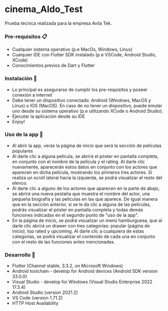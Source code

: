 # cinema_Aldo_Test
 Prueba tecnica realizada para la empresa Avila Tek.
 
### Pre-requisitos 📋

* Cualquier sistema operativo (p.e MacOs, Windows, Linux)
* Cualquier IDE con Flutter SDK instalado (p.e VSCode, Android Studio, XCode)
* Conocimientos previos de Dart y Flutter

### Instalación 🔧

* Lo principal es asegurarse de cumplir los pre-requisitos y poseer conexión a internet
* Debe tener un dispositivo conectado: Android (Windows, MacOS y Linux) o IOS (MacOS). En caso de no tener un dispositivo, puede emular uno desde su sistema operativo (p.e utilizando XCode o Android Studio).
* Ejecutar la aplicación desde su IDE
* Enjoy! 

### Uso de la app 🚀

* Al abrir la app, verás la página de inicio que será la sección de películas populares
* Al darle clic a alguna película, se abrirá el póster en pantalla completa, en conjunto con el nombre de la película y el rating. Al darle clic nuevamente, aparecerán estos datos en conjunto con los actores que aparecen en dicha película, mostrando los primeros tres actores. Si realiza un scroll lateral hacia la izquierda, se podrá visualizar el resto del elenco. 
* Al darle clic a alguno de los actores que aparecen en la parte de abajo, se abrirá una nueva pestaña que muestra el nombre del actor, una pequeña biografía y las películas en las que aparece. De igual manera que en la sección anterior, si se le da clic a alguna de las películas, podrás visualizar el póster  en pantalla completa y todas demás funciones indicadas en el segundo punto de "uso de la app". 
* En la página de inicio, se podrá visualizar un menú hamburguesa, que al darle clic abrirá un drawer con tres categorías: popular (página de inicio), top rated y upcoming. Al darle clic a cualquiera de estas categorías, se podrá visualizar el contenido de cada una en conjunto con el resto de las funciones antes mencionadas. 

### Desarrollo 📌

* Flutter (Channel stable, 3.3.2, on Microsoft Windows)
* Android toolchain - develop for Android devices (Android SDK version 33.0.0)
* Visual Studio - develop for Windows (Visual Studio Enterprise 2022 17.3.4)  
* Android Studio (version 2021.2)
* VS Code (version 1.71.2)
* HTTP Host Availability

